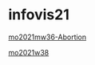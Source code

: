 # infovis21
[mo2021mw36-Abortion](https://marcosrojasitba.github.io/infovis21/mom2021w36)

[mo2021w38](https://marcosrojasitba.github.io/infovis21/mom2021w38)

